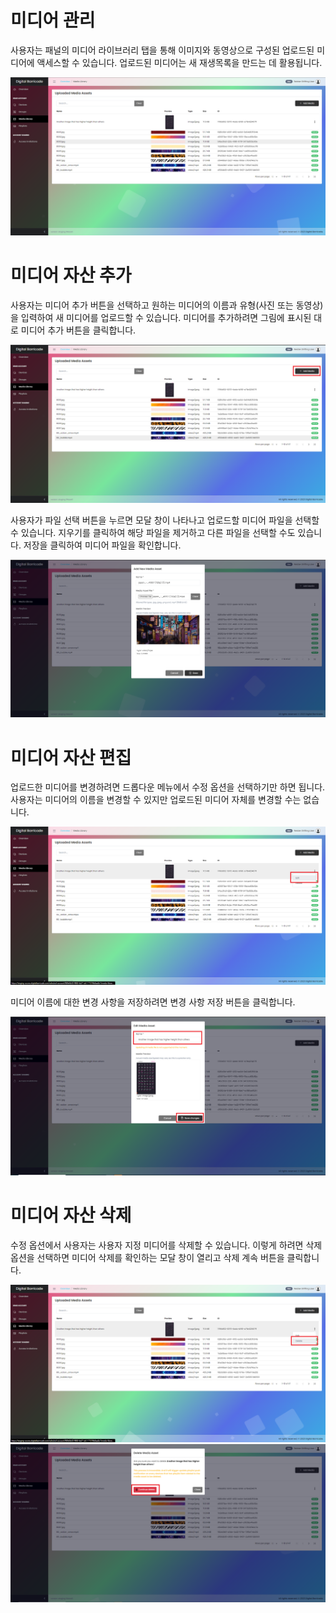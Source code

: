 # 미디어 관리

<div class="description">

사용자는 패널의 미디어 라이브러리 탭을 통해 이미지와 동영상으로 구성된 업로드된 미디어에 액세스할 수 있습니다. 업로드된 미디어는 새 재생목록을 만드는 데 활용됩니다.

![uploaded_media_assets](../images/image0502.png ":size=100%")

</div>

# 미디어 자산 추가

<div class="description">

사용자는 미디어 추가 버튼을 선택하고 원하는 미디어의 이름과 유형(사진 또는 동영상)을 입력하여 새 미디어를 업로드할 수 있습니다. 미디어를 추가하려면 그림에 표시된 대로 미디어 추가 버튼을 클릭합니다.

![add_media_assets](../images/image312.png ":size=100%")

사용자가 파일 선택 버튼을 누르면 모달 창이 나타나고 업로드할 미디어 파일을 선택할 수 있습니다. 지우기를 클릭하여 해당 파일을 제거하고 다른 파일을 선택할 수도 있습니다. 저장을 클릭하여 미디어 파일을 확인합니다.

![add_media_assets](../images/image313.png ":size=100%")

</div>

# 미디어 자산 편집

<div class="description">

업로드한 미디어를 변경하려면 드롭다운 메뉴에서 수정 옵션을 선택하기만 하면 됩니다. 사용자는 미디어의 이름을 변경할 수 있지만 업로드된 미디어 자체를 변경할 수는 없습니다.

![add_media_assets](../images/image314.png ":size=100%")

미디어 이름에 대한 변경 사항을 저장하려면 변경 사항 저장 버튼을 클릭합니다.

![add_media_assets](../images/image315.png ":size=100%")

</div>

# 미디어 자산 삭제

<div class="description">

수정 옵션에서 사용자는 사용자 지정 미디어를 삭제할 수 있습니다. 이렇게 하려면 삭제 옵션을 선택하면 미디어 삭제를 확인하는 모달 창이 열리고 삭제 계속 버튼을 클릭합니다.

![add_media_assets](../images/image316.png ":size=100%")
![add_media_assets](../images/image317.png ":size=100%")

</div>